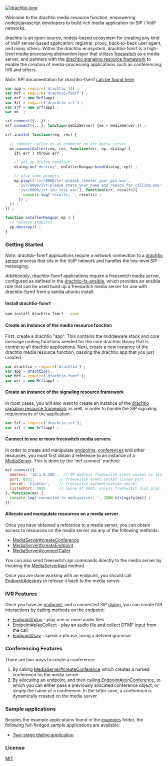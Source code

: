 [![drachtio logo](http://davehorton.github.io/drachtio-srf/img/definition-only-cropped.png)](http://davehorton.github.io/drachtio-srf)

Welcome to the drachtio media resource function, empowering nodejs/javascript developers to build rich media application on SIP / VoIP networks.

drachtio is an open-source, nodejs-based ecosystem for creating any kind of VoIP server-based application: registrar, proxy, back-to-back user agent, and many others. Within the drachtio ecosystem, drachtio-fsmrf is a high-level media processing abstraction layer that utilizes [freeswitch](https://freeswitch.org) as a media server, and partners with the [drachtio signaling resource framework](http://davehorton.github.io/drachtio-srf/) to enable the creation of media-processing applications such as conferencing, IVR and others.


*Note:* API documentation for drachtio-fsmrf [can be found here](http://davehorton.github.io/drachtio-fsmrf/api/index.html).

```js
var app = require('drachtio')() ;
var Mrf = require('drachtio-fsmrf') ;
var mrf = new Mrf(app) ;
var Srf = require('drachtio-srf') ;
var srf = new Srf(app) ;
var ms  ;

srf.connect({...}) ;
mrf.connect({...}, function(mediaServer) {ms = mediaServer;}) ;

srf.invite( function(req, res) {
  
  // connect caller to an endpoint on the media server
  ms.connectCaller(req, res, function(err, ep, dialog) {
    if( err ) thrown err ;

    // set up dialog handlers
    dialog.on('destroy', onCallerHangup.bind(dialog, ep)) ;

    // play some prompts
    ep.play(['ivr/8000/ivr-please_reenter_your_pin.wav',
      'ivr/8000/ivr-please_state_your_name_and_reason_for_calling.wav',
      'ivr/8000/ivr-you_lose.wav'], function(err, results){
        console.log('results: ', results) ;
      }) ;
  }) ; 
}) ;

function onCallerHangup( ep ) {
  // release endpoint
  ep.destroy() ;
}
```

### Getting Started

*Note:* drachtio-fsmrf applications require a network connection to a [drachtio server](https://github.com/davehorton/drachtio-server) process that sits in the VoIP network and handles the low-level SIP messaging.

*Additionally*, drachtio-fsmrf applications require a freeswitch media server, configured as defined in the [drachtio-fs-ansible](https://github.com/davehorton/drachtio-fs-ansible), which provides an ansible role that can be used build up a freeswitch media server for use with drachtio-fsrmf from a vanilla ubuntu install.

#### Install drachtio-fsmrf

```bash
npm install drachtio-fsmrf --save
```

#### Create an instance of the media resource function
First, create a drachtio "app".  This contains the middleware stack and core message routing functions needed for the core drachtio library that is central to all drachtio applications.  Next, create a new instance of the drachtio media resource function, passing the drachtio app that you just created.

```js
var drachtio = require('drachtio') ;
var app = drachtio();
var Mrf = require('drachtio-fsmrf'); 
var mrf = new Mrf(app) ;
```

#### Create an instance of the signaling resource framework</h4>
In most cases, you will also want to create an instance of the [drachtio signaling resource framework](http://davehorton.github.io/drachtio-srf/) as well, in order to handle the SIP signaling requirements of the application.

```js
var Srf = require('drachtio-srf'); 
var srf = new Srf(app) ;
```

#### Connect to one or more freeswitch media servers
In order to create and manipulate [endpoints](http://davehorton.github.io/drachtio-fsmrf/api/Endpoint.html), [conferences](http://davehorton.github.io/drachtio-fsmrf/api/Conference.html) and other resources, you must first obtain a reference to an instance of a [MediaServer](http://davehorton.github.io/drachtio-fsmrf/api/MediaServer.html).  This is done by the 'mrf.connect' method:

```js
mrf.connect({
  address: '10.1.0.100',  // IP address freeswitch event socket is listening on
  port: 8021,           // freeswitch event socket listen port
  secret: 'ClueCon',    // freeswitch authentication secret
  listenPort: 8085      // leave at 8085; unless freeswitch dial plan is changed
}, function(ms) {
  console.log('connected to mediaserver: ', JSON.stringify(ms)) ;
});
```

#### Allocate and manipulate resources on a media server
Once you have obtained a reference to a media server, you can obtain access to resources on the media server via any of the following methods:
* [MediaServer#createConference](http://davehorton.github.io/drachtio-fsmrf/api/MediaServer.html#createConference)
* [MediaServer#createEndpoint](http://davehorton.github.io/drachtio-fsmrf/api/MediaServer.html#createEndpoint)
* [MediaServer#connectCaller](http://davehorton.github.io/drachtio-fsmrf/api/MediaServer.html#connectCaller)

You can also send freeswitch api commands directly to the media server by invoking the [MediaServer#api](http://davehorton.github.io/drachtio-fsmrf/api/MediaServer.html#api) method.

Once you are done working with an endpoint, you should call [Endpoint#destroy](http://davehorton.github.io/drachtio-fsmrf/api/Endpoint.html#destroy) to release it back to the media server.

### IVR Features
Once you have an [endpoint](http://davehorton.github.io/drachtio-fsmrf/api/Endpoint.html), and a connected SIP [dialog](http://davehorton.github.io/drachtio-srf/api/Dialog.html), you can create IVR interactions by calling methods on the endpoint:

* [Endpoint#play](http://davehorton.github.io/drachtio-fsmrf/api/Endpoint.html#play) - play one or more audio files
* [Endpoint#playCollect](http://davehorton.github.io/drachtio-fsmrf/api/Endpoint.html#playCollect) - play an audio file and collect DTMF input from the call
* [Endpoint#say](http://davehorton.github.io/drachtio-fsmrf/api/Endpoint.html#say) - speak a phrase, using a defined grammar

### Conferencing Features
There are two ways to create a conference:

1. By calling [MediaServer#createConference](http://davehorton.github.io/drachtio-fsmrf/api/MediaServer.html#createConference) which creates a named conference on the media server
1. By allocating an endpoint, and then calling [Endpoint#joinConference](http://davehorton.github.io/drachtio-fsmrf/api/Endpoint.html#joinConference), to which you can either pass a previously allocated conference object, or simply the name of a conference.  In the latter case, a conference is dynamically created on the media server.

### Sample applications
Besides the example applications found in the [examples](https://github.com/davehorton/drachtio-fsmrf/tree/master/examples) folder, the following full-fledged sample applications are available:

* [Two-stage dialing application](https://github.com/davehorton/drachtio-sample-twostage-dialing)

### License
[MIT](https://github.com/davehorton/drachtio-fsmrf/blob/master/LICENSE)
